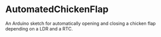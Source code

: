 # AutomatedChickenFlap
An Arduino sketch for automatically opening and closing a chicken flap depending on a LDR and a RTC.
